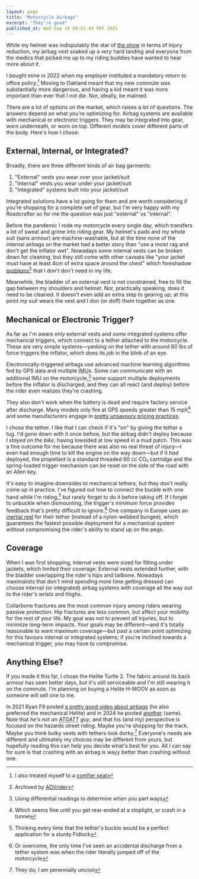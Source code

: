 ```yaml
---
layout: page
title: "Motorcycle Airbags"
excerpt: "They're good"
published_at: Wed Sep 10 00:51:43 PDT 2025
---
```


While my helmet was indisputably the star of [the show](/post/2024/the-crash/) in terms of injury reduction, my airbag vest soaked up a *very* hard landing and everyone from the medics that picked me up to my riding buddies have wanted to hear more about it.

I bought mine in 2022 when my employer instituted a mandatory return to office policy.[^seat] Moving to Oakland meant that my new commute was substantially more dangerous, and having a kid meant it was more important than ever that I not die. Nor, ideally, be maimed.

There are a lot of options on the market, which raises a lot of questions. The answers depend on what you're optimizing for. Airbag systems are available with mechanical or electronic triggers. They may be integrated into gear, worn underneath, or worn on top. Different models cover different parts of the body. Here's how I chose:

## External, Internal, or Integrated?

Broadly, there are three different kinds of air bag garments:

1. "External" vests you wear over your jacket/suit
2. "Internal" vests you wear under your jacket/suit
3. "Integrated" systems built into your jacket/suit

Integrated solutions have a lot going for them and are worth considering if you're shopping for a complete set of gear, but I'm very happy with my Roadcrafter so for me the question was just "external" vs "internal".

Before the pandemic I rode my motorcycle every single day, which transfers a lot of sweat and grime into riding gear. My helmet's pads and my whole suit (sans armour) are machine-washable, but at the time none of the internal airbags on the market had a better story than "use a moist rag and don't get the inflator wet". Nowadays some internal vests can be broken down for cleaning, but they still come with other caveats like "your jacket must have at least 4cm of extra space around the chest" which foreshadow [problems](https://www.reddit.com/r/motorcycle/comments/1kds0xm/deleted_by_user/)[^deleted_by_user] that I don't don't need in my life.

Meanwhile, the bladder of an external vest is not constrained, free to fill the gap between my shoulders and helmet. Nor, practically speaking, does it need to be cleaned. It doesn't even add an extra step to gearing up; at this point *my suit* wears the vest and I don (or doff) them together as one.

## Mechanical or Electronic Trigger?

As far as I'm aware only external vests and *some* integrated systems offer mechanical triggers, which connect to a tether attached to the motorcycle. These are very simple systems—yanking on the tether with around 60 lbs of force triggers the inflator, which does its job in the blink of an eye.

Electronically-triggered airbags use advanced machine learning algorithms fed by GPS data and multiple <abbr title="Inertial Measurement Unit, a chip containing 3 axes each of accelerometer, gyroscope, and (usually) magnetic compass">IMU</abbr>s. Some can communicate with an additional IMU on the motorcycle,[^differential] some support multiple deployments before the inflator is discharged, and they can all react (and deploy) before the rider even realizes they're crashing.

They also don't work when the battery is dead and require factory service after discharge. Many models only fire at GPS speeds greater than 15 mph[^stoplight] and some manufacturers engage in [pretty unsavoury pricing practices](https://www.bennetts.co.uk/bikesocial/reviews/products/motorcycle-armour-and-base-layers/inemotion-airbag-vest-review-safety).

I chose the tether. I like that I can check if it's "on" by giving the tether a tug. I'd gone down with it once before, but the airbag didn't deploy because *I stayed on the bike*, having lowsided at low speed in a mud patch. This was a fine outcome for me because there was also no real threat of injury—I even had enough time to kill the engine on the way down—but if it *had* deployed, the propellant is a standard threaded 60 cc CO₂ cartridge and the spring-loaded trigger mechanism can be reset on the side of the road with an Allen key.

It's easy to imagine downsides to mechanical tethers, but they don't really come up in practice. I've figured out how to connect the buckle with one hand while I'm riding,[^fidlock] but rarely forget to do it before taking off. If I forget to unbuckle when dismounting, the trigger's minimum force provides feedback that's pretty difficult to ignore.[^jump] One company in Europe uses an [inertial reel](https://www.motoairbag.com/en/shop/accessories-and-refills/upgrade-to-fast-lock/) for their tether (instead of a nylon-webbed bungee), which guarantees the fastest possible deployment for a mechanical system without compromising the rider's ability to stand up on the pegs.

## Coverage

When I was first shopping, internal vests were sized for fitting under jackets, which limited their coverage. External vests extended further, with the bladder overlapping the rider's hips and tailbone. Nowadays maximalists that don't mind spending more time getting dressed can choose internal (or integrated) airbag systems with coverage all the way out to the rider's wrists and thighs.

Collarbone fractures are the most common injury among riders wearing passive protection. Hip fractures are less common, but affect your mobility for the rest of your life. My goal was not to prevent *all* injuries, but to minimize long-term impacts. Your goals may be different—and it's totally reasonable to want maximum coverage—but past a certain point optimizing for this favours internal or integrated systems; if you're inclined towards a mechanical trigger, you may have to compromise.

## Anything Else?

If you made it this far, I chose the Helite Turtle 2. The fabric around its back armour has seen better days, but it's still serviceable and I'm still wearing it on the commute. I'm planning on buying a Helite H-MOOV as soon as someone will sell one to me.

In 2021 Ryan F9 posted [a pretty good video about airbags](https://www.youtube.com/watch?v=N2jZryt607U) (he also preferred the mechanical Helite) and in 2024 he posted [another](https://www.youtube.com/watch?v=moQ08uyiYls) (same). Note that *he's not an <abbr title="All The Gear, All The Time">ATGATT</abbr> guy*, and that his (and my) perspective is focused on the hazards street riding. Maybe you're shopping for the track. Maybe you think bulky vests with tethers look dorky.[^dork] Everyone's needs are different and ultimately my choices may be different from yours, but hopefully reading this can help you decide what's best for you. All I can say for sure is that crashing with an airbag is wayy better than crashing without one.

[^seat]: I also treated myself to a [comfier seat](/post/2022/the-zero-gets-a-corbin/)
[^deleted_by_user]: Archived by [ADVrider](https://www.advrider.com/f/threads/dangers-of-airbag-vests-probably-limited-to-a-specific-model.1793079/)
[^differential]: Using differential readings to determine when you part ways
[^stoplight]: Which seems fine until you get rear-ended at a stoplight, or crash in a tunnel
[^fidlock]: Thinking every time that the tether's buckle would be a perfect application for a sturdy Fidlock
[^jump]: Or overcome, the only time I've seen an accidental discharge from a tether system was when the rider literally jumped off of the motorcycle
[^dork]: They do; I am perennially uncool
